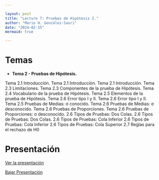 ```yaml
---

layout: post
title: "Lecture 7: Pruebas de Hipótesis I."
author: "Mario H. González-Sauri"
date: "2024-02-15"
mermaid: true

---
```


<!--  FORMAT: https://github.com/adam-p/markdown-here/wiki/Markdown-Cheatsheet -->

# Temas


- **Tema 2 -  Pruebas de Hipótesis.**

Tema 2.1 Introducción.
Tema 2.1 Introducción.
Tema 2.1 Introducción.
Tema 2.3 Limitaciones.
Tema 2.3 Componentes de la prueba de Hipótesis.
Tema 2.4 Vocabulario de la prueba de Hipótesis.
Tema 2.5 Elementos de la prueba de Hipótesis.
Tema 2.6 Error tipo I y II.
Tema 2.6 Error tipo I y II.
Tema 2.5 Pruebas de Medias: σ conocido.
Tema 2.6 Pruebas de Medias: σ desconocido.
Tema 2.6 Pruebas de Proporciones.
Tema 2.6 Pruebas de Proporciones: σ desconocido.
2.6 Tipos de Pruebas: Dos Colas.
2.6 Tipos de Pruebas: Dos Colas.
2.6 Tipos de Pruebas: Cola Inferior
2.6 Tipos de Pruebas: Cola Inferior
2.6 Tipos de Pruebas: Cola Superior
2.7 Reglas para el rechazo de H0


# Presentación


[Ver la presentación](https://raw.githack.com/Wario84/MAT_2409_DATA_ANALYSIS_II/master/_posts/lectures/MAT2409_07.html)


<a href="https://github.com/Wario84/MAT_2409_DATA_ANALYSIS_II/blob/master/_posts/lectures/MAT2409_07.html" download>
  Bajar Presentación
</a>













